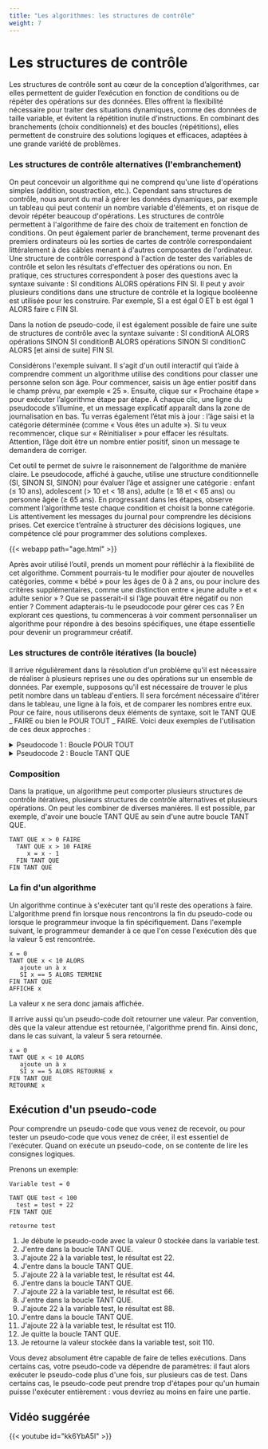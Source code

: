 ```yaml
---
title: "Les algorithmes: les structures de contrôle"
weight: 7
---
```


# Les structures de contrôle

Les structures de contrôle sont au cœur de la conception d’algorithmes, car elles permettent de guider l’exécution en fonction de conditions ou de répéter des opérations sur des données. Elles offrent la flexibilité nécessaire pour traiter des situations dynamiques, comme des données de taille variable, et évitent la répétition inutile d’instructions. En combinant des branchements (choix conditionnels) et des boucles (répétitions), elles permettent de construire des solutions logiques et efficaces, adaptées à une grande variété de problèmes.

### Les structures de contrôle alternatives (l'embranchement)

On peut concevoir un algorithme qui ne comprend qu'une liste d'opérations simples (addition, soustraction, etc.). Cependant sans structures de contrôle, nous auront du mal à gérer les données dynamiques, par exemple un tableau qui peut contenir un nombre variable d'éléments, et on risque de devoir répéter beaucoup d'opérations.
Les structures de contrôle permettent à l'algorithme de faire des choix de traitement en fonction de conditions. On peut également parler de branchement, terme provenant des premiers ordinateurs où les sorties de cartes de contrôle correspondaient littéralement à des câbles menant à d'autres composantes de l'ordinateur. Une structure de contrôle correspond à l'action de tester des variables de contrôle et selon les résultats d'effectuer des opérations ou non. En pratique, ces structures correspondent à poser des questions avec la syntaxe suivante : SI conditions ALORS opérations FIN SI. Il peut y avoir plusieurs conditions dans une structure de contrôle et la logique booléenne est utilisée pour les construire. Par exemple, SI a est égal 0 ET b est égal 1 ALORS faire c FIN SI. 

Dans la notion de pseudo-code, il est également possible de faire une suite de structures de contrôle avec la syntaxe suivante : SI conditionA ALORS opérations SINON SI conditionB ALORS opérations SINON SI conditionC ALORS [et ainsi de suite] FIN SI. 


Considérons l'exemple suivant. Il s'agit d'un outil interactif qui t’aide à comprendre comment un algorithme utilise des conditions pour classer une personne selon son âge. Pour commencer, saisis un âge entier positif dans le champ prévu, par exemple « 25 ». Ensuite, clique sur « Prochaine étape » pour exécuter l’algorithme étape par étape. À chaque clic, une ligne du pseudocode s’illumine, et un message explicatif apparaît dans la zone de journalisation en bas. Tu verras également l’état mis à jour : l’âge saisi et la catégorie déterminée (comme « Vous êtes un adulte »). Si tu veux recommencer, clique sur « Réinitialiser » pour effacer les résultats. Attention, l’âge doit être un nombre entier positif, sinon un message te demandera de corriger.

Cet outil te permet de suivre le raisonnement de l’algorithme de manière claire. Le pseudocode, affiché à gauche, utilise une structure conditionnelle (SI, SINON SI, SINON) pour évaluer l’âge et assigner une catégorie : enfant (≤ 10 ans), adolescent (> 10 et < 18 ans), adulte (≥ 18 et < 65 ans) ou personne âgée (≥ 65 ans). En progressant dans les étapes, observe comment l’algorithme teste chaque condition et choisit la bonne catégorie. Lis attentivement les messages du journal pour comprendre les décisions prises. Cet exercice t’entraîne à structurer des décisions logiques, une compétence clé pour programmer des solutions complexes.

{{< webapp path="age.html" >}}


Après avoir utilisé l’outil, prends un moment pour réfléchir à la flexibilité de cet algorithme. Comment pourrais-tu le modifier pour ajouter de nouvelles catégories, comme « bébé » pour les âges de 0 à 2 ans, ou pour inclure des critères supplémentaires, comme une distinction entre « jeune adulte » et « adulte senior » ? Que se passerait-il si l’âge pouvait être négatif ou non entier ? Comment adapterais-tu le pseudocode pour gérer ces cas ? En explorant ces questions, tu commenceras à voir comment personnaliser un algorithme pour répondre à des besoins spécifiques, une étape essentielle pour devenir un programmeur créatif.

### Les structures de contrôle itératives (la boucle)

Il arrive régulièrement dans la résolution d'un problème qu'il est nécessaire de réaliser à plusieurs reprises une ou des opérations sur un ensemble de données. Par exemple, supposons qu'il est nécessaire de trouver le plus petit nombre dans un tableau d'entiers. Il sera forcément nécessaire d'itérer dans le tableau, une ligne à la fois, et de comparer les nombres entre eux. Pour ce faire, nous utiliserons deux éléments de syntaxe, soit le TANT QUE _ FAIRE ou bien le POUR TOUT _ FAIRE. Voici deux exemples de l'utilisation de ces deux approches :


<details>
<summary>Pseudocode 1 : Boucle POUR TOUT</summary>

```plaintext
Entrées :
Tableau d'entiers : tableau[100]

Sorties :
Entier minimum

minimum = tableau[0]
POUR TOUT Entier e de tableau FAIRE
    SI e < minimum ALORS
        minimum = e;
    FIN SI
FIN POUR TOUT
```
</details>

<details>
<summary>Pseudocode 2 : Boucle TANT QUE</summary>

```plaintext
Entrées :
Tableau d'entiers : tableau[100]

Sorties :
Entier minimum

minimum = tableau[0]
Entier iterateur = 0;
TANT QUE iterateur < 100 FAIRE
    SI tableau[iterateur] < minimum ALORS
        minimum = tableau[iterateur];
    FIN SI
    iterateur = iterateur + 1;
FIN TANT QUE
```
</details>

### Composition

Dans la pratique, un algorithme peut comporter plusieurs structures de contrôle itératives, plusieurs structures de contrôle alternatives et plusieurs opérations. On peut les combiner de diverses manières. Il est possible, par exemple, d'avoir une boucle TANT QUE au sein d'une autre boucle TANT QUE.

```plaintext
TANT QUE x > 0 FAIRE
  TANT QUE x > 10 FAIRE
     x = x - 1
  FIN TANT QUE
FIN TANT QUE
```

### La fin d'un algorithme

Un algorithme continue à s'exécuter tant qu'il reste des operations à faire. L'algorithme prend fin lorsque nous rencontrons la fin du pseudo-code ou lorsque le programmeur invoque la fin spécifiquement. Dans l'exemple suivant, le programmeur demander à ce que l'on cesse l'exécution dès que la valeur 5 est rencontrée.

```plaintext
x = 0
TANT QUE x < 10 ALORS
   ajoute un à x
   SI x == 5 ALORS TERMINE
FIN TANT QUE
AFFICHE x
```

La valeur x ne sera donc jamais affichée.

Il arrive aussi qu'un pseudo-code doit retourner une valeur. Par convention, dès que la valeur attendue est retournée, l'algorithme prend fin. Ainsi donc, dans le cas suivant, la valeur 5 sera retournée.

```plaintext
x = 0
TANT QUE x < 10 ALORS
   ajoute un à x
   SI x == 5 ALORS RETOURNE x
FIN TANT QUE
RETOURNE x
```

## Exécution d'un pseudo-code

Pour comprendre un pseudo-code que vous venez de recevoir, ou pour tester un pseudo-code que vous venez de créer, il est essentiel de l'exécuter. Quand on exécute un pseudo-code, on se contente de lire les consignes logiques.

Prenons un exemple:

```
Variable test = 0

TANT QUE test < 100
  test = test + 22
FIN TANT QUE

retourne test
```

1. Je débute le pseudo-code avec la valeur 0 stockée dans la variable test.
2. J'entre dans la boucle TANT QUE.
3. J'ajoute 22 à la variable test, le résultat est 22.
4. J'entre dans la boucle TANT QUE.
5. J'ajoute 22 à la variable test, le résultat est 44.
6. J'entre dans la boucle TANT QUE.
7. J'ajoute 22 à la variable test, le résultat est 66.
8. J'entre dans la boucle TANT QUE.
9. J'ajoute 22 à la variable test, le résultat est 88.
10. J'entre dans la boucle TANT QUE.
11. J'ajoute 22 à la variable test, le résultat est 110.
12. Je quitte la boucle TANT QUE.
13. Je retourne la valeur stockée dans la variable test, soit 110.

Vous devez absolument être capable de faire de telles exécutions. Dans certains cas, votre pseudo-code va dépendre de paramètres: il faut alors exécuter le pseudo-code plus d'une fois, sur plusieurs cas de test. Dans certains cas, le pseudo-code peut prendre trop d'étapes pour qu'un humain puisse l'exécuter entièrement : vous devriez au moins en faire une partie.

## Vidéo suggérée



{{< youtube id="kk6YbA5I" >}}
